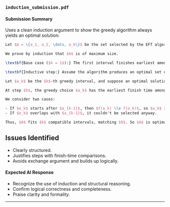 
### `induction_submission.pdf`

#### Submission Summary

Uses a clean induction argument to show the greedy algorithm always yields an optimal solution:

```latex
Let $A = \{a_1, a_2, \dots, a_k\}$ be the set selected by the EFT algorithm.

We prove by induction that $A$ is of maximum size.

\textbf{Base case ($k = 1$):} The first interval finishes earliest among all, and is thus compatible with the most remaining time. No larger compatible subset can start before it finishes.

\textbf{Inductive step:} Assume the algorithm produces an optimal set of size $k-1$.

Let $a_k$ be the $k$-th greedy interval, and suppose an optimal solution $O$ has $k$ non-overlapping intervals.

At step $k$, the greedy choice $a_k$ has the earliest finish time among intervals that don’t overlap with $a_1, \dots, a_{k-1}$. Let $o_k$ be the corresponding $k$-th interval in $O$.

We consider two cases:

- If $o_k$ starts after $a_{k-1}$, then $f(a_k) \le f(o_k)$, so $a_k$ is at least as good as $o_k$.
- If $o_k$ overlaps with $a_{k-1}$, it couldn't be selected anyway.

Thus, $A$ fits $k$ compatible intervals, matching $O$. So $A$ is optimal.
```
## Issues Identified

- Clearly structured.
- Justifies steps with finish-time comparisons.
- Avoids exchange argument and builds up logically.

#### Expected AI Response

- Recognize the use of induction and structural reasoning.
- Confirm logical correctness and completeness.
- Praise clarity and formality.

---

